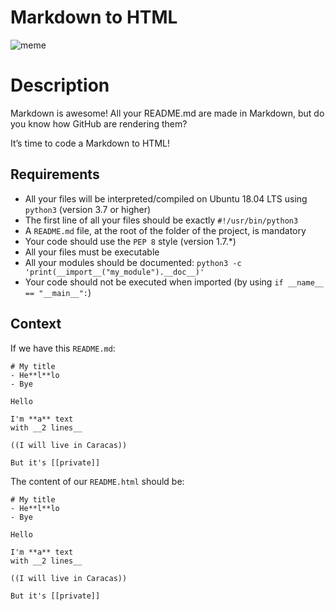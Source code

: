 # Markdown to HTML

![meme](https://i.imgflip.com/3pw1vi.jpg)

# Description
Markdown is awesome! All your README.md are made in Markdown, but do you know how GitHub are rendering them?

It’s time to code a Markdown to HTML!

## Requirements
- All your files will be interpreted/compiled on Ubuntu 18.04 LTS using `python3` (version 3.7 or higher)
- The first line of all your files should be exactly `#!/usr/bin/python3`
- A `README.md` file, at the root of the folder of the project, is mandatory
- Your code should use the `PEP 8` style (version 1.7.*)
- All your files must be executable
- All your modules should be documented: `python3 -c 'print(__import__("my_module").__doc__)'`
- Your code should not be executed when imported (by using `if __name__ == "__main__":`)

## Context

If we have this `README.md`:
```
# My title
- He**l**lo
- Bye

Hello

I'm **a** text
with __2 lines__

((I will live in Caracas))

But it's [[private]]

```

The content of our `README.html` should be:
```
# My title
- He**l**lo
- Bye

Hello

I'm **a** text
with __2 lines__

((I will live in Caracas))

But it's [[private]]

```
